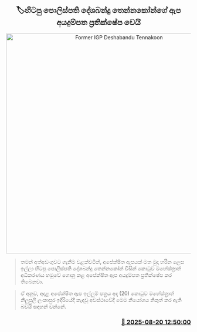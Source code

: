 <p align='center'><b><h2 align='center' title='Former IGP Deshabandu Tennakoon's bail application rejected'>🏷හිටපු පොලිස්පති දේශබන්දු තෙන්නකෝන්ගේ ඇප අයදුම්පත ප්‍රතික්ෂේප වෙයි</h2></b></p>
<p align='center'><img src='https://helakuru.sgp1.cdn.digitaloceanspaces.com/esana/images/lib/deshabandu-thennakoon-new.jpg' width='600' alt='Former IGP Deshabandu Tennakoon's bail application rejected'></p>

> තමන් අත්අඩංගුවට ගැනීම වළක්වමින්, අපේක්ෂිත ඇපයක් මත මුදා හරින ලෙස ඉල්ලා හිටපු පොලිස්පති දේශබන්දු තෙන්නකෝන් විසින් කොටුව මහේස්ත්‍රාත් අධිකරණය හමුවේ ගොනු කළ අපේක්ෂිත ඇප අයදුම්පත ප්‍රතික්ෂේප කර තිබෙනවා.

> ඒ අනුව, අදාළ අපේක්ෂිත ඇප ඉල්ලුම් පත්‍රය අද (20) කොටුව මහේස්ත්‍රාත් නිලුපුලි ලංකාපුර ඉදිරියේදී කැඳවූ අවස්ථාවේදී මෙම නියෝගය නිකුත් කර ඇති බවයි සඳහන් වන්නේ.



<h3 align='right'><a href='https://www.helakuru.lk/esana/p/112863/'>📅 2025-08-20 12:50:00</a></h3>
